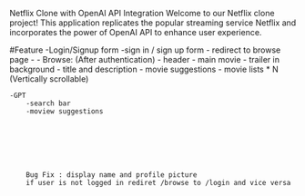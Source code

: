 Netflix Clone with OpenAI API Integration
Welcome to our Netflix clone project! This application replicates the popular streaming service Netflix and incorporates the power of OpenAI API to enhance user experience.

#Feature
    -Login/Signup form
        -sign in / sign up form
        - redirect to browse page
      - 
    - Browse: (After authentication)
        - header
        - main movie
          - trailer in background
          - title and description
          - movie suggestions
            - movie lists * N (Vertically scrollable)

    -GPT
        -search bar
        -moview suggestions

        





        Bug Fix : display name and profile picture
        if user is not logged in rediret /browse to /login and vice versa


<!--    Header
        Routing of app
        login form
        sign up form
        form validation
        userref Hook
        firebase setup
        deploying our app to production
        create signup user account
        implement sign in user api
        created redux store with useSlice
        implemented sign out
        update profile
        BugFix: sign up user displayname and profile picture update
        BugFix: if user is not logged in then redirect /browse to login page and vice versa
        Unsubscribed to the onauthstatechanged callback 
        added hardcoded values to constant file
        Register for TMDB api , create app there and get access token
        get data from tmdb nowPlaying movies List api
        created custom hook for nowPlayingMovies
        created movieSlice
        upated store with movies data
        planning for MainContainer and SecondaryContainer
        fetch data for trailer video
        update store with trailer video data
        embedded the youtube video and make it autoplay and mute
        added tailwind classed to make MaiContainer to look awesome
        Build Secondary Container
        Built Movie List
        Build Movie Card
        TMDB image CDN url
        made the Browse page looks better
        useTopRatedMovies custom hook

        GPT Search Feature
        
        
         -->
